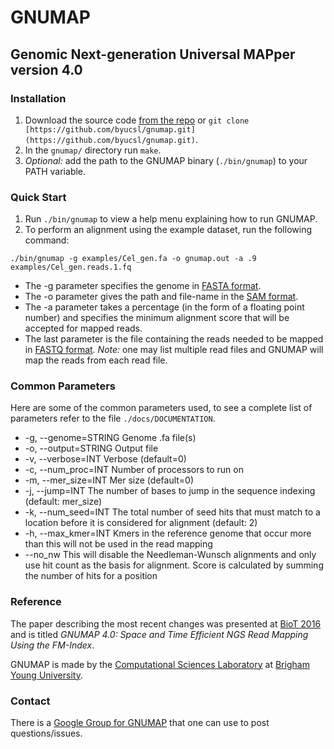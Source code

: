 # GNUMAP

## Genomic Next-generation Universal MAPper version 4.0

### Installation

  1. Download the source code [from the repo](https://github.com/byucsl/gnumap/archive/bwt.zip) or `git clone [https://github.com/byucsl/gnumap.git](https://github.com/byucsl/gnumap.git)`.
  2. In the `gnumap/` directory run `make`.
  3. _Optional:_ add the path to the GNUMAP binary (`./bin/gnumap`) to your PATH variable.

### Quick Start

  1. Run `./bin/gnumap` to view a help menu explaining how to run GNUMAP.
  2. To perform an alignment using the example dataset, run the following command:
  
  `./bin/gnumap -g examples/Cel_gen.fa -o gnumap.out -a .9 examples/Cel_gen.reads.1.fq`

  * The -g parameter specifies the genome in [FASTA format](https://en.wikipedia.org/wiki/FASTA_format).
  * The -o parameter gives the path and file-name in the [SAM format](https://samtools.github.io/hts-specs/).
  * The -a parameter takes a percentage (in the form of a floating point number) and specifies the minimum alignment score that will be accepted for mapped reads.
  * The last parameter is the file containing the reads needed to be mapped in [FASTQ format](https://en.wikipedia.org/wiki/FASTQ_format). 
  _Note:_ one may list multiple read files and GNUMAP will map the reads from each read file.

### Common Parameters

Here are some of the common parameters used, to see a complete list of parameters refer to the file `./docs/DOCUMENTATION`.

  * -g, --genome=STRING          Genome .fa file(s)
  * -o, --output=STRING          Output file
  * -v, --verbose=INT            Verbose (default=0)
  * -c, --num_proc=INT           Number of processors to run on
  * -m, --mer_size=INT           Mer size (default=0)
  * -j, --jump=INT               The number of bases to jump in the sequence indexing
                                 (default: mer_size)
  * -k, --num_seed=INT           The total number of seed hits that must match to a
                                 location before it is considered for alignment
                                 (default: 2)
  * -h, --max_kmer=INT           Kmers in the reference genome that occur more than this
                                 will not be used in the read mapping
  * --no_nw                      This will disable the Needleman-Wunsch alignments and
                                 only use hit count as the basis for alignment. Score is
				                 calculated by summing the number of hits for a position

### Reference

The paper describing the most recent changes was presented at [BioT 2016](http://biotconf.org) and is titled *GNUMAP 4.0: Space and Time Efficient NGS Read Mapping Using the FM-Index*.

GNUMAP is made by the [Computational Sciences Laboratory](http://csl.cs.byu.edu/) at [Brigham Young University](http://byu.edu). 

### Contact

There is a [Google Group for GNUMAP](https://groups.google.com/forum/#!forum/gnumap-users) that one can use to post questions/issues.
